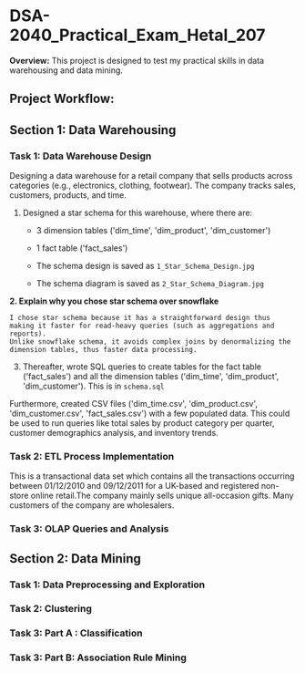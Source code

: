 
# DSA-2040_Practical_Exam_Hetal_207

**Overview:** This project is designed to test my practical skills in data warehousing and data mining.

## Project Workflow:

## Section 1: Data Warehousing

### Task 1: Data Warehouse Design

Designing a data warehouse for a retail company that sells products across categories (e.g., electronics, clothing, footwear). The company tracks sales, customers, products, and time.

1. Designed a star schema for this warehouse, where there are:
    - 3 dimension tables ('dim_time', 'dim_product', 'dim_customer')
    - 1 fact table ('fact_sales')

    - The schema design is saved as `1_Star_Schema_Design.jpg`
    - The schema diagram is saved as `2_Star_Schema_Diagram.jpg`

**2. Explain why you chose star schema over snowflake**

    I chose star schema because it has a straightforward design thus making it faster for read-heavy queries (such as aggregations and reports).
    Unlike snowflake schema, it avoids complex joins by denormalizing the dimension tables, thus faster data processing.

3. Thereafter, wrote SQL queries to create tables for the fact table ('fact_sales') and all the dimension tables ('dim_time', 'dim_product', 'dim_customer'). This is in `schema.sql`

Furthermore, created CSV files ('dim_time.csv', 'dim_product.csv', 'dim_customer.csv', 'fact_sales.csv') with a few populated data. This could be used to run queries like total sales by product category per quarter, customer demographics analysis, and inventory trends.

### Task 2: ETL Process Implementation

This is a transactional data set which contains all the transactions occurring between 01/12/2010 and 09/12/2011 for a UK-based and registered non-store online retail.The company mainly sells unique all-occasion gifts. Many customers of the company are wholesalers.

### Task 3: OLAP Queries and Analysis


## Section 2: Data Mining

### Task 1: Data Preprocessing and Exploration


### Task 2: Clustering


### Task 3: Part A : Classification


### Task 3: Part B: Association Rule Mining